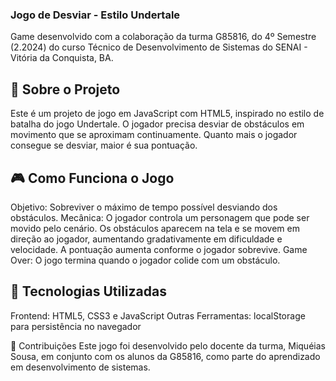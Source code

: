 ### Jogo de Desviar - Estilo Undertale
Game desenvolvido com a colaboração da turma G85816, do 4º Semestre (2.2024) do curso Técnico de Desenvolvimento de Sistemas do SENAI - Vitória da Conquista, BA.

## 📜 Sobre o Projeto
Este é um projeto de jogo em JavaScript com HTML5, inspirado no estilo de batalha do jogo Undertale. O jogador precisa desviar de obstáculos em movimento que se aproximam continuamente. Quanto mais o jogador consegue se desviar, maior é sua pontuação.

## 🎮 Como Funciona o Jogo
Objetivo: Sobreviver o máximo de tempo possível desviando dos obstáculos.
Mecânica:
O jogador controla um personagem que pode ser movido pelo cenário.
Os obstáculos aparecem na tela e se movem em direção ao jogador, aumentando gradativamente em dificuldade e velocidade.
A pontuação aumenta conforme o jogador sobrevive.
Game Over: O jogo termina quando o jogador colide com um obstáculo.

## 🚀 Tecnologias Utilizadas
Frontend: HTML5, CSS3 e JavaScript
Outras Ferramentas: localStorage para persistência no navegador

👥 Contribuições
Este jogo foi desenvolvido pelo docente da turma, Miquéias Sousa, em conjunto com os alunos da G85816, como parte do aprendizado em desenvolvimento de sistemas.
